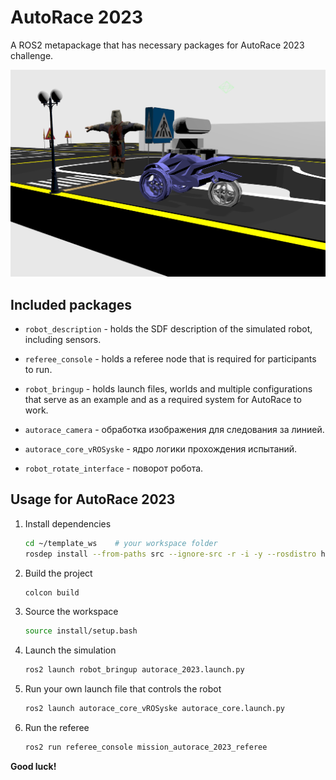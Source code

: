 # AutoRace 2023
A ROS2 metapackage that has necessary packages for AutoRace 2023 challenge.

<div align="center">
  <img src="AutoRace.png" width="600"/>
</div>

## Included packages

* `robot_description` - holds the SDF description of the simulated robot, including sensors.

* `referee_console` - holds a referee node that is required for participants to run.

* `robot_bringup` - holds launch files, worlds and multiple configurations that serve as an example and as a required system for AutoRace to work.

* `autorace_camera` - обработка изображения для следования за линией.

* `autorace_core_vROSyske` - ядро логики прохождения испытаний.

* `robot_rotate_interface` - поворот робота.


## Usage for AutoRace 2023

1. Install dependencies

    ```bash
    cd ~/template_ws    # your workspace folder
    rosdep install --from-paths src --ignore-src -r -i -y --rosdistro humble
    ```

2. Build the project

    ```bash
    colcon build
    ```

3. Source the workspace

    ```bash
    source install/setup.bash
    ```

4. Launch the simulation

    ```bash
    ros2 launch robot_bringup autorace_2023.launch.py
    ```

5. Run your own launch file that controls the robot

    ```bash
    ros2 launch autorace_core_vROSyske autorace_core.launch.py
    ```

6. Run the referee

    ```bash
    ros2 run referee_console mission_autorace_2023_referee
    ```

**Good luck!**
